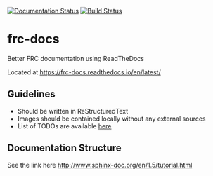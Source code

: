 [![Documentation Status](https://readthedocs.org/projects/frc-docs/badge/?version=latest)](https://frc-docs.readthedocs.io/en/latest/?badge=latest)
[![Build Status](https://dev.azure.com/darasmith/frc-docs/_apis/build/status/Daltz333.frc-docs?branchName=master)](https://dev.azure.com/darasmith/frc-docs/_build/latest?definitionId=1&branchName=master)

# frc-docs
Better FRC documentation using ReadTheDocs

Located at https://frc-docs.readthedocs.io/en/latest/

## Guidelines
- Should be written in ReStructuredText
- Images should be contained locally without any external sources
- List of TODOs are available [here](https://github.com/Daltz333/frc-docs/issues/10)

## Documentation Structure
See the link here http://www.sphinx-doc.org/en/1.5/tutorial.html
